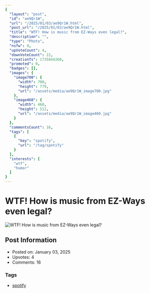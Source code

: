 ```yaml
---
{
  "layout": "post",
  "id": "ae9Qr1W",
  "url": "/2025/01/03/ae9Qr1W.html",
  "post_url": "/2025/01/03/ae9Qr1W.html",
  "title": "WTF! How is music from EZ-Ways even legal?",
  "description": "",
  "type": "Photo",
  "nsfw": 0,
  "upVoteCount": 4,
  "downVoteCount": 22,
  "creationTs": 1735844260,
  "promoted": 0,
  "badges": [],
  "images": {
    "image700": {
      "width": 700,
      "height": 779,
      "url": "/assets/media/ae9Qr1W_image700.jpg"
    },
    "image460": {
      "width": 460,
      "height": 512,
      "url": "/assets/media/ae9Qr1W_image460.jpg"
    }
  },
  "commentsCount": 16,
  "tags": [
    {
      "key": "spotify",
      "url": "/tag/spotify"
    }
  ],
  "interests": [
    "wtf",
    "humor"
  ]
}
---
```


# WTF! How is music from EZ-Ways even legal?

![WTF! How is music from EZ-Ways even legal?](/assets/media/ae9Qr1W_image700.jpg)

## Post Information

- Posted on: January 03, 2025
- Upvotes: 4
- Comments: 16

### Tags

- [spotify](/tag/spotify)
